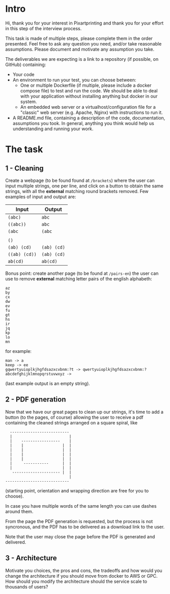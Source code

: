 # Intro

Hi, 
thank you for your interest in Pixartprinting and thank you for your effort in this step of the interview process.

This task is made of multiple steps, please complete them in the order presented. Feel free to ask any question you need, and/or take reasonable assumptions.
Please document and motivate any assumption you take.

The deliverables we are expecting is a link to a repository (if possible, on GitHub) containing:

* Your code
* An environment to run your test, you can choose between: 
  * One or multiple Dockerfile (if multiple, please include a docker compose file) to test and run the code. We should be able to deal with your application without installing anything but docker in our system.
  * An embedded web server or a virtualhost/configuration file for a "classic" web server (e.g. Apache, Nginx) with instructions to run it.
* A README.md file, containing a description of the code, documentation, assumptions you took. In general, anything you think would help us understanding and running your work.

# The task

## 1 - Cleaning

Create a webpage (to be found found at `/brackets`) where the user can input multiple strings, one per line, and click on a button to obtain the same strings, with all the **external** matching round brackets removed. Few examples of input and output are:

| Input         | Output        |
|---------------|---------------|
| `(abc)`       | `abc`         |
| `((abc))`     | `abc`         |
| `(abc`        | `(abc`        |
|               |               |
| `()`          |               |
| `(ab) (cd)`   | `(ab) (cd)`   |
| `((ab) (cd))` | `(ab) (cd)`   |
| `ab(cd)`      | `ab(cd)`      |

Bonus point: create another page (to be found at `/pairs-en`) the user can use to remove **external** matching letter pairs of the english alphabeth:

```
az
by
cx
dw
ev
fu
gt
hs
ir
jq
kp
lo
mn
```

for example:

```
man -> a
keep -> ee
gqwertyuioplkjhgfdsazxcvbnm:?t -> qwertyuioplkjhgfdsazxcvbnm:?
abcdefghijklmnopqrstuvwxyz -> 
```

(last example output is an empty string).

## 2 - PDF generation

Now that we have our great pages to clean up our strings, it's time to add a button (to the pages, of course) allowing the user to receive 
a pdf containing the cleaned strings arranged on a square spiral, like 

```
  --------------------------
  |                         |
  |    -----------------    |
  |    |                 |  |
  |    |                 |  |
  |    |                 |  |
  |    |                 |  |
  |     -----------      |  |
  |                      |  |
   --------------------- |  |
                            |
----------------------------
```

(starting point, orientation and wrapping direction are free for you to choose).

In case you have multiple words of the same length you can use dashes around them.

From the page the PDF generation is requested, but the process is not syncronous, and the PDF 
has to be delivered as a download link to the user.

Note that the user may close the page before the PDF is generated and delivered. 

## 3 - Architecture

Motivate you choices, the pros and cons, the tradeoffs and how would you change the architecture if you should 
move from docker to AWS or GPC.    
How should you modify the architecture should the service scale to thousands of users?
